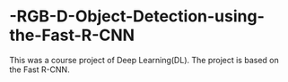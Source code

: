 # -RGB-D-Object-Detection-using-the-Fast-R-CNN
This was a course project of Deep Learning(DL). The project is based on the Fast R-CNN.
